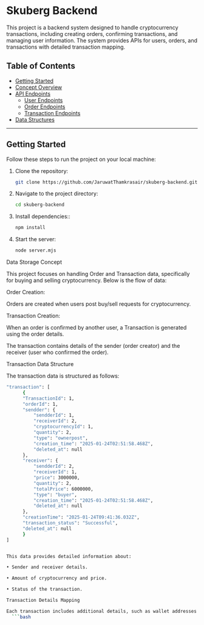 # Skuberg Backend

This project is a backend system designed to handle cryptocurrency transactions, including creating orders, confirming transactions, and managing user information. The system provides APIs for users, orders, and transactions with detailed transaction mapping.

## Table of Contents

- [Getting Started](#getting-started)
- [Concept Overview](#concept-overview)
- [API Endpoints](#api-endpoints)
  - [User Endpoints](#user-endpoints)
  - [Order Endpoints](#order-endpoints)
  - [Transaction Endpoints](#transaction-endpoints)
- [Data Structures](#data-structures)

---

## Getting Started

Follow these steps to run the project on your local machine:

1. Clone the repository:
   ```bash
   git clone https://github.com/JaruwatThamkrasair/skuberg-backend.git
2. Navigate to the project directory:
   ```bash
   cd skuberg-backend
3. Install dependencies::
   ```bash
   npm install
4. Start the server:
   ```bash
   node server.mjs

Data Storage Concept

This project focuses on handling Order and Transaction data, specifically for buying and selling cryptocurrency. Below is the flow of data:

Order Creation:

Orders are created when users post buy/sell requests for cryptocurrency.

Transaction Creation:

When an order is confirmed by another user, a Transaction is generated using the order details.

The transaction contains details of the sender (order creator) and the receiver (user who confirmed the order).

Transaction Data Structure

The transaction data is structured as follows:
  ```bash
  "transaction": [
        {
        "TransactionId": 1,
        "orderId": 1,
        "sendder": {
            "sendderId": 1,
            "receiverId": 2,
            "cryptocurrencyId": 1,
            "quantity": 2,
            "type": "ownerpost",
            "creation_time": "2025-01-24T02:51:58.468Z",
            "deleted_at": null
        },
        "receiver": {
            "sendderId": 2,
            "receiverId": 1,
            "price": 3000000,
            "quantity": 2,
            "totalPrice": 6000000,
            "type": "buyer",
            "creation_time": "2025-01-24T02:51:58.468Z",
            "deleted_at": null
        },
        "creationTime": "2025-01-24T09:41:36.032Z",
        "transaction_status": "Successful",
        "deleted_at": null
        }
  ]


This data provides detailed information about:

• Sender and receiver details.

• Amount of cryptocurrency and price.

• Status of the transaction.

Transaction Details Mapping

Each transaction includes additional details, such as wallet addresses and payment amounts:
    ```bash
